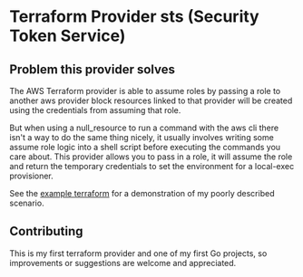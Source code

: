 # Terraform Provider sts (Security Token Service)

## Problem this provider solves
The AWS Terraform provider is able to assume roles by passing a role to another aws provider block resources linked to that provider will be created using the credentials from assuming that role.

But when using a null_resource to run a command with the aws cli there isn't a way to do the same thing nicely, it usually involves writing some assume role logic into a shell script before executing the commands you care about. This provider allows you to pass in a role, it will assume the role and return the temporary credentials to set the environment for a local-exec provisioner.

See the [example terraform](examples/main.tf) for a demonstration of my poorly described scenario.

## Contributing

This is my first terraform provider and one of my first Go projects, so improvements or suggestions are welcome and appreciated.